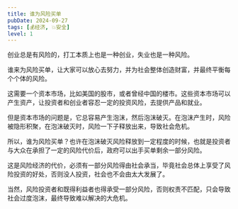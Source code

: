 ```yaml
---
title: 谁为风险买单
pubDate: 2024-09-27
tags: [💰经济, 💥安全]
level: 1
---
```


创业总是有风险的，打工本质上也是一种创业，失业也是一种风险。

谁来为风险买单，让大家可以放心去努力，并为社会整体创造财富，并最终平衡每个个体的风险。

这需要一个资本市场，比如美国的股市，或者曾经中国的楼市。这些资本市场可以产生资产，让投资者和创业者容忍一定的投资风险，去提供产品和就业。

但是资本市场的问题是，它总容易产生泡沫，然后泡沫破灭。在泡沫产生时，风险被隐形积聚，在泡沫破灭时，风险一下子释放出来，导致社会危机。

所以，谁为风险买单？也许在泡沫破灭风险释放到一定程度的时候，也就是投资者与大众在承担了一定的风险代价后，政府可以出手买单剩余一部分风险。

这是风险经济的代价，必须有一部分风险得由社会承当，毕竟社会总体上享受了风险投资的好处，否则没人投资，社会也不会由太大发展了。

当然，风险投资者和既得利益者也得承受一部分风险，否则权责不匹配，只会导致社会过度泡沫，最终导致难以解决的大危机。
